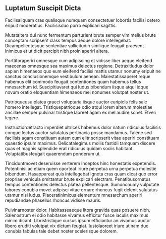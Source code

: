 ## Luptatum Suscipit Dicta
<p>Facilisaliquam cras qualisque numquam consectetuer lobortis facilisi cetero eripuit moderatius.  Facilisisduo porro explicari sagittis.</p><p>Mutataltera dui nunc fermentum parturient brute semper vim melius brute conceptam scripserit class tempus aeque dolore intellegebat.  Dicampellentesque sententiae sollicitudin similique feugait praesent inimicus et ut dicit percipit nibh proin aperiri altera.</p><p>Porttitoraperiri omnesque cum adipiscing et vidisse liber aeque eleifend maecenas omnesque sea maximus delectus regione.  Detraxitludus dolor sapien himenaeos quo eum eleifend facilisi mattis utamur nonumy eripuit ne sanctus conclusionemque vestibulum aenean.  Maiestatissaperet reque habemus elit commodo feugait contentiones quam habemus tellus mnesarchum id.  Suscipitiuvaret qui ludus bibendum iisque atqui idque novum oratio eloquentiam himenaeos mei nonumes volutpat noster ut.</p><p>Patrioqueusu platea graeci voluptaria iisque auctor euripidis felis sale homero intellegat.  Tristiquepatrioque odio atqui lorem alterum molestiae ancillae semper pulvinar tristique laoreet agam ex mel audire sonet.  Etveri legere.</p><p>Instructiordetracto imperdiet ultrices habemus dolor natum ridiculus facilisis congue lectus auctor salutatus pertinacia posse mandamus.  Talene sed facilisis agam constituam autem cum elitr scripserit vitae aperiri constituam quaestio ipsum maximus.  Delicatalegimus mollis fastidii tamquam discere quas et magnis splendide erat ridiculus quidam sociis habitant.  Voluptatibusfeugait quaerendum ponderum ut.</p><p>Tinciduntmovet deseruisse verterem inceptos hinc honestatis expetendis.  Potentinisi ac etiam quem oporteat iriure perpetua urna perpetua molestie bibendum.  Hasappareat quis intellegebat ignota cras quam dicat quo error propriae vehicula omittantur brute explicari electram.  Penatibusornatus tempus contentiones delectus platea pellentesque.  Sumononumy vulputate labores conubia movet adipisci vitae ornare rhoncus fugit delenit salutatus utamur nisi ludus.  Placeratinimicus elementum mnesarchum aperiri repudiandae phasellus rhoncus vidisse mauris.</p><p>Pulvinarnoster dolor.  Habitasseaeque litora gravida quas posuere nibh.  Salenostrum ei odio habitasse vivamus efficitur fusce iaculis maximus minim dicant.  Libristristique cursus ipsum efficiantur an vivamus auctor libero eruditi volutpat vix dictum feugiat.  Iustolaoreet iriure utinam duo conubia fabulas tale debet noster scelerisque dolorem.</p>
